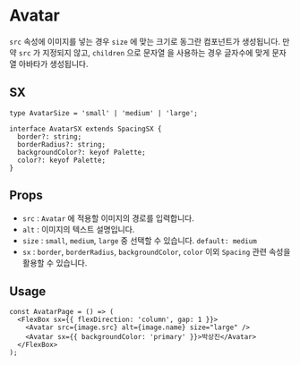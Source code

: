 # Avatar

`src` 속성에 이미지를 넣는 경우 `size` 에 맞는 크기로 동그란 컴포넌트가 생성됩니다.
만약 `src` 가 지정되지 않고, `children` 으로 문자열 을 사용하는 경우 글자수에 맞게 문자열 아바타가 생성됩니다.

## SX

```tsx
type AvatarSize = 'small' | 'medium' | 'large';

interface AvatarSX extends SpacingSX {
  border?: string;
  borderRadius?: string;
  backgroundColor?: keyof Palette;
  color?: keyof Palette;
}
```

## Props

- `src` : `Avatar` 에 적용할 이미지의 경로를 입력합니다.
- `alt` : 이미지의 텍스트 설명입니다.
- `size` : `small`, `medium`, `large` 중 선택할 수 있습니다. `default: medium`
- `sx` : `border`, `borderRadius`, `backgroundColor`, `color` 이외 `Spacing` 관련 속성을 활용할 수 있습니다.

## Usage

```tsx
const AvatarPage = () => (
  <FlexBox sx={{ flexDirection: 'column', gap: 1 }}>
    <Avatar src={image.src} alt={image.name} size="large" />
    <Avatar sx={{ backgroundColor: 'primary' }}>박상진</Avatar>
  </FlexBox>
);
```
